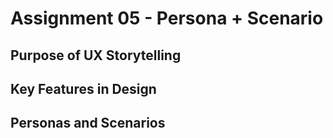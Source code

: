 # Assignment 05 - Persona + Scenario
## Purpose of UX Storytelling

## Key Features in Design

## Personas and Scenarios
